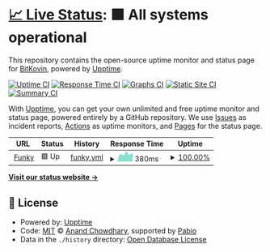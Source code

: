 # [📈 Live Status](https://BitKovin.github.io/Uptime-Tracker): <!--live status--> **🟩 All systems operational**

This repository contains the open-source uptime monitor and status page for [BitKovin](https://BitKovin.github.io/Uptime-Tracker), powered by [Upptime](https://github.com/upptime/upptime).

[![Uptime CI](https://github.com/BitKovin/Uptime-Tracker/workflows/Uptime%20CI/badge.svg)](https://github.com/BitKovin/Uptime-Tracker/actions?query=workflow%3A%22Uptime+CI%22)
[![Response Time CI](https://github.com/BitKovin/Uptime-Tracker/workflows/Response%20Time%20CI/badge.svg)](https://github.com/BitKovin/Uptime-Tracker/actions?query=workflow%3A%22Response+Time+CI%22)
[![Graphs CI](https://github.com/BitKovin/Uptime-Tracker/workflows/Graphs%20CI/badge.svg)](https://github.com/BitKovin/Uptime-Tracker/actions?query=workflow%3A%22Graphs+CI%22)
[![Static Site CI](https://github.com/BitKovin/Uptime-Tracker/workflows/Static%20Site%20CI/badge.svg)](https://github.com/BitKovin/Uptime-Tracker/actions?query=workflow%3A%22Static+Site+CI%22)
[![Summary CI](https://github.com/BitKovin/Uptime-Tracker/workflows/Summary%20CI/badge.svg)](https://github.com/BitKovin/Uptime-Tracker/actions?query=workflow%3A%22Summary+CI%22)

With [Upptime](https://upptime.js.org), you can get your own unlimited and free uptime monitor and status page, powered entirely by a GitHub repository. We use [Issues](https://github.com/BitKovin/Uptime-Tracker/issues) as incident reports, [Actions](https://github.com/BitKovin/Uptime-Tracker/actions) as uptime monitors, and [Pages](https://BitKovin.github.io/Uptime-Tracker) for the status page.

<!--start: status pages-->
<!-- This summary is generated by Upptime (https://github.com/upptime/upptime) -->
<!-- Do not edit this manually, your changes will be overwritten -->
<!-- prettier-ignore -->
| URL | Status | History | Response Time | Uptime |
| --- | ------ | ------- | ------------- | ------ |
| <img alt="" src="https://icons.duckduckgo.com/ip3/funky.yuzhda.com.ico" height="13"> [Funky](https://funky.yuzhda.com/) | 🟩 Up | [funky.yml](https://github.com/BitKovin/Uptime-Tracker/commits/HEAD/history/funky.yml) | <details><summary><img alt="Response time graph" src="./graphs/funky/response-time-week.png" height="20"> 380ms</summary><br><a href="https://BitKovin.github.io/Uptime-Tracker/history/funky"><img alt="Response time 2402" src="https://img.shields.io/endpoint?url=https%3A%2F%2Fraw.githubusercontent.com%2FBitKovin%2FUptime-Tracker%2FHEAD%2Fapi%2Ffunky%2Fresponse-time.json"></a><br><a href="https://BitKovin.github.io/Uptime-Tracker/history/funky"><img alt="24-hour response time 442" src="https://img.shields.io/endpoint?url=https%3A%2F%2Fraw.githubusercontent.com%2FBitKovin%2FUptime-Tracker%2FHEAD%2Fapi%2Ffunky%2Fresponse-time-day.json"></a><br><a href="https://BitKovin.github.io/Uptime-Tracker/history/funky"><img alt="7-day response time 380" src="https://img.shields.io/endpoint?url=https%3A%2F%2Fraw.githubusercontent.com%2FBitKovin%2FUptime-Tracker%2FHEAD%2Fapi%2Ffunky%2Fresponse-time-week.json"></a><br><a href="https://BitKovin.github.io/Uptime-Tracker/history/funky"><img alt="30-day response time 5626" src="https://img.shields.io/endpoint?url=https%3A%2F%2Fraw.githubusercontent.com%2FBitKovin%2FUptime-Tracker%2FHEAD%2Fapi%2Ffunky%2Fresponse-time-month.json"></a><br><a href="https://BitKovin.github.io/Uptime-Tracker/history/funky"><img alt="1-year response time 2402" src="https://img.shields.io/endpoint?url=https%3A%2F%2Fraw.githubusercontent.com%2FBitKovin%2FUptime-Tracker%2FHEAD%2Fapi%2Ffunky%2Fresponse-time-year.json"></a></details> | <details><summary><a href="https://BitKovin.github.io/Uptime-Tracker/history/funky">100.00%</a></summary><a href="https://BitKovin.github.io/Uptime-Tracker/history/funky"><img alt="All-time uptime 99.82%" src="https://img.shields.io/endpoint?url=https%3A%2F%2Fraw.githubusercontent.com%2FBitKovin%2FUptime-Tracker%2FHEAD%2Fapi%2Ffunky%2Fuptime.json"></a><br><a href="https://BitKovin.github.io/Uptime-Tracker/history/funky"><img alt="24-hour uptime 100.00%" src="https://img.shields.io/endpoint?url=https%3A%2F%2Fraw.githubusercontent.com%2FBitKovin%2FUptime-Tracker%2FHEAD%2Fapi%2Ffunky%2Fuptime-day.json"></a><br><a href="https://BitKovin.github.io/Uptime-Tracker/history/funky"><img alt="7-day uptime 100.00%" src="https://img.shields.io/endpoint?url=https%3A%2F%2Fraw.githubusercontent.com%2FBitKovin%2FUptime-Tracker%2FHEAD%2Fapi%2Ffunky%2Fuptime-week.json"></a><br><a href="https://BitKovin.github.io/Uptime-Tracker/history/funky"><img alt="30-day uptime 99.96%" src="https://img.shields.io/endpoint?url=https%3A%2F%2Fraw.githubusercontent.com%2FBitKovin%2FUptime-Tracker%2FHEAD%2Fapi%2Ffunky%2Fuptime-month.json"></a><br><a href="https://BitKovin.github.io/Uptime-Tracker/history/funky"><img alt="1-year uptime 99.82%" src="https://img.shields.io/endpoint?url=https%3A%2F%2Fraw.githubusercontent.com%2FBitKovin%2FUptime-Tracker%2FHEAD%2Fapi%2Ffunky%2Fuptime-year.json"></a></details>

<!--end: status pages-->

[**Visit our status website →**](https://BitKovin.github.io/Uptime-Tracker)

## 📄 License

- Powered by: [Upptime](https://github.com/upptime/upptime)
- Code: [MIT](./LICENSE) © [Anand Chowdhary](https://anandchowdhary.com), supported by [Pabio](https://pabio.com)
- Data in the `./history` directory: [Open Database License](https://opendatacommons.org/licenses/odbl/1-0/)
